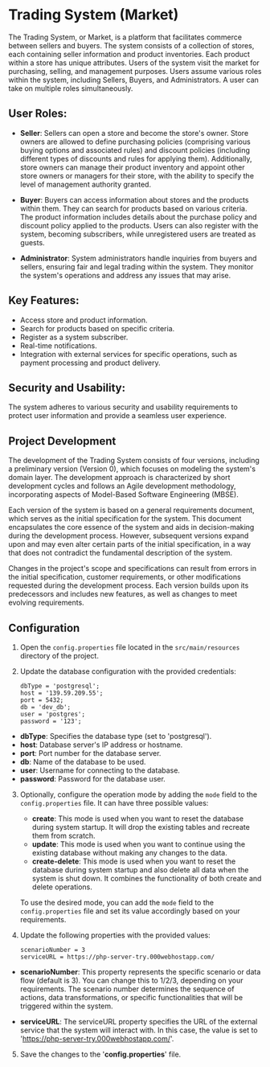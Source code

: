 # Trading System (Market)

The Trading System, or Market, is a platform that facilitates commerce between sellers and buyers. The system consists of a collection of stores, each containing seller information and product inventories. Each product within a store has unique attributes. Users of the system visit the market for purchasing, selling, and management purposes. Users assume various roles within the system, including Sellers, Buyers, and Administrators. A user can take on multiple roles simultaneously.

## User Roles:
- **Seller**: Sellers can open a store and become the store's owner. Store owners are allowed to define purchasing policies (comprising various buying options and associated rules) and discount policies (including different types of discounts and rules for applying them). Additionally, store owners can manage their product inventory and appoint other store owners or managers for their store, with the ability to specify the level of management authority granted.

- **Buyer**: Buyers can access information about stores and the products within them. They can search for products based on various criteria. The product information includes details about the purchase policy and discount policy applied to the products. Users can also register with the system, becoming subscribers, while unregistered users are treated as guests.

- **Administrator**: System administrators handle inquiries from buyers and sellers, ensuring fair and legal trading within the system. They monitor the system's operations and address any issues that may arise.

## Key Features:
- Access store and product information.
- Search for products based on specific criteria.
- Register as a system subscriber.
- Real-time notifications.
- Integration with external services for specific operations, such as payment processing and product delivery.

## Security and Usability:
The system adheres to various security and usability requirements to protect user information and provide a seamless user experience.

## Project Development

The development of the Trading System consists of four versions, including a preliminary version (Version 0), which focuses on modeling the system's domain layer. The development approach is characterized by short development cycles and follows an Agile development methodology, incorporating aspects of Model-Based Software Engineering (MBSE).

Each version of the system is based on a general requirements document, which serves as the initial specification for the system. This document encapsulates the core essence of the system and aids in decision-making during the development process. However, subsequent versions expand upon and may even alter certain parts of the initial specification, in a way that does not contradict the fundamental description of the system.

Changes in the project's scope and specifications can result from errors in the initial specification, customer requirements, or other modifications requested during the development process. Each version builds upon its predecessors and includes new features, as well as changes to meet evolving requirements.

## Configuration

1. Open the `config.properties` file located in the `src/main/resources` directory of the project.

2. Update the database configuration with the provided credentials:

   ```properties
   dbType = 'postgresql';
   host = '139.59.209.55';
   port = 5432;
   db = 'dev_db'; 
   user = 'postgres';
   password = '123';
   
- **dbType**: Specifies the database type (set to 'postgresql').
- **host**: Database server's IP address or hostname.
- **port**: Port number for the database server.
- **db**: Name of the database to be used.
- **user**: Username for connecting to the database.
- **password**: Password for the database user.

3. Optionally, configure the operation mode by adding the `mode` field to the `config.properties` file. It can have three possible values:

   - **create**: This mode is used when you want to reset the database during system startup. It will drop the existing tables and recreate them from scratch.
   - **update**: This mode is used when you want to continue using the existing database without making any changes to the data.
   - **create-delete**: This mode is used when you want to reset the database during system startup and also delete all data when the system is shut down. It combines the functionality of both create and delete operations.

   To use the desired mode, you can add the `mode` field to the `config.properties` file and set its value accordingly based on your requirements.

4. Update the following properties with the provided values:

   ```properties
   scenarioNumber = 3
   serviceURL = https://php-server-try.000webhostapp.com/
- **scenarioNumber**: This property represents the specific scenario or data flow (default is 3). You can change this to 1/2/3, depending on your requirements. The scenario number determines the sequence of actions, data transformations, or specific functionalities that will be triggered within the system.

- **serviceURL**: The serviceURL property specifies the URL of the external service that the system will interact with. In this case, the value is set to 'https://php-server-try.000webhostapp.com/'.

5. Save the changes to the '**config.properties**' file.
